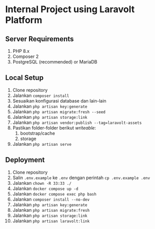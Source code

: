 # Internal Project using Laravolt Platform

## Server Requirements

1. PHP 8.x
1. Composer 2
1. PostgreSQL (recommended) or MariaDB

## Local Setup

1. Clone repository
1. Jalankan `composer install`
1. Sesuaikan konfigurasi database dan lain-lain
1. Jalankan `php artisan key:generate`
1. Jalankan `php artisan migrate:fresh --seed`
1. Jalankan `php artisan storage:link`
1. Jalankan `php artisan vendor:publish --tag=laravolt-assets`
1. Pastikan folder-folder berikut _writeable_:
   1. bootstrap/cache
   1. storage
1. Jalankan `php artisan serve`

## Deployment

1. Clone repository
1. Salin `.env.example` ke `.env` dengan perintah `cp .env.example .env`
1. Jalankan `chown -R 33:33 ./`
1. Jalankan `docker compose up -d`
1. Jalankan `docker compose exec php bash`
1. Jalankan `composer install --no-dev`
1. Jalankan `php artisan key:generate`
1. Jalankan `php artisan migrate:fresh`
1. Jalankan `php artisan storage:link`
1. Jalankan `php artisan laravolt:link`
